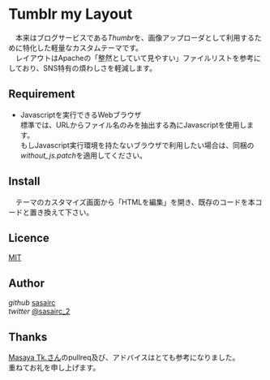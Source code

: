 Tumblr  my  Layout
================

　本来はブログサービスである*Thumbr*を、画像アップローダとして利用するために特化した軽量なカスタムテーマです。  
　レイアウトはApacheの「整然としていて見やすい」ファイルリストを参考にしており、SNS特有の煩わしさを軽減します。  

## Requirement  

- Javascriptを実行できるWebブラウザ  
  標準では、URLからファイル名のみを抽出する為にJavascriptを使用します。  
もしJavascript実行環境を持たないブラウザで利用したい場合は、同梱の*without_js.patch*を適用してください。  

## Install

　テーマのカスタマイズ画面から「HTMLを編集」を開き、既存のコードを本コードと置き換えて下さい。

## Licence

[MIT](https://github.com/tcnksm/tool/blob/master/LICENCE)

## Author

_github_ [sasairc](https://github.com/sasairc)  
_twitter_  [@sasairc_2](https://twitter.com/sasairc_2)

## Thanks  

  [Masaya Tk.さん](https://github.com/844196)のpullreq及び、アドバイスはとても参考になりました。  
  重ねてお礼を申し上げます。
